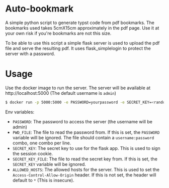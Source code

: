 # Auto-bookmark
A simple python script to generate typst code from pdf bookmarks.
The bookmarks used takes 5cmX15cm approximately in the pdf page.
Use it at your own risk if you're bookmarks are not this size.

To be able to use this script a simple flask server is used to upload the pdf file and serve the resulting pdf.
It uses flask_simplelogin to protect the server with a password.

# Usage
Use the docker image to run the server. The server will be available at http://localhost:5000 (The default username is `admin`)
```bash
$ docker run -p 5000:5000 -e PASSWORD=yourpassword -e SECRET_KEY=<random-key> -e ALLOWED_HOSTS=* -d --name auto-bookmark auto-bookmark
```
Env variables:
- `PASSWORD`: The password to access the server (the username will be admin)
- `PWD_FILE`: The file to read the password from. If this is set, the `PASSWORD` variable will be ignored. The file should contain a `username:password` combo, one combo per line.
- `SECRET_KEY`: The secret key to use for the flask app. This is used to sign the session cookie.
- `SECRET_KEY_FILE`: The file to read the secret key from. If this is set, the `SECRET_KEY` variable will be ignored.
- `ALLOWED_HOSTS`: The allowed hosts for the server. This is used to set the `Access-Control-Allow-Origin` header. If this is not set, the header will default to `*` (This is insecure).
